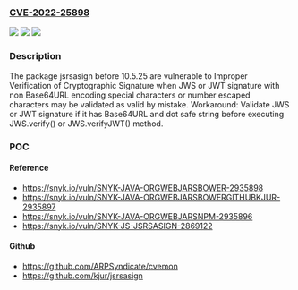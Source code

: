 ### [CVE-2022-25898](https://cve.mitre.org/cgi-bin/cvename.cgi?name=CVE-2022-25898)
![](https://img.shields.io/static/v1?label=Product&message=jsrsasign&color=blue)
![](https://img.shields.io/static/v1?label=Version&message=%3C%2010.5.25%20&color=brighgreen)
![](https://img.shields.io/static/v1?label=Vulnerability&message=Improper%20Verification%20of%20Cryptographic%20Signature&color=brighgreen)

### Description

The package jsrsasign before 10.5.25 are vulnerable to Improper Verification of Cryptographic Signature when JWS or JWT signature with non Base64URL encoding special characters or number escaped characters may be validated as valid by mistake. Workaround: Validate JWS or JWT signature if it has Base64URL and dot safe string before executing JWS.verify() or JWS.verifyJWT() method.

### POC

#### Reference
- https://snyk.io/vuln/SNYK-JAVA-ORGWEBJARSBOWER-2935898
- https://snyk.io/vuln/SNYK-JAVA-ORGWEBJARSBOWERGITHUBKJUR-2935897
- https://snyk.io/vuln/SNYK-JAVA-ORGWEBJARSNPM-2935896
- https://snyk.io/vuln/SNYK-JS-JSRSASIGN-2869122

#### Github
- https://github.com/ARPSyndicate/cvemon
- https://github.com/kjur/jsrsasign

